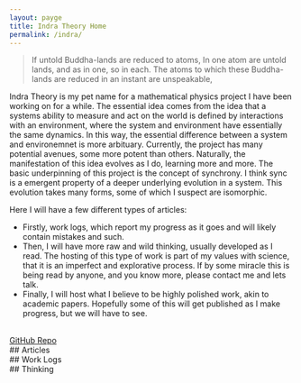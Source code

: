 ```yaml
---
layout: payge
title: Indra Theory Home
permalink: /indra/
---
```


> If untold Buddha-lands are reduced to atoms, In one atom are untold lands, and as in one, so in each. The atoms to which these Buddha-lands are reduced in an instant are unspeakable,

Indra Theory is my pet name for a mathematical physics project I have been working on for a while. 
The essential idea comes from the idea that a systems ability to measure and act on the world is defined by interactions with an environment, where the system and environment have essentially the same dynamics. 
In this way, the essential difference between a system and environemnet is more arbituary. 
Currently, the project has many potential avenues, some more potent than others. Naturally, the manifestation of this idea evolves as I do, learning more and more. 
The basic underpinning of this project is the concept of synchrony. I think sync is a emergent property of a deeper underlying evolution in a system. 
This evolution takes many forms, some of which I suspect are isomorphic. 

Here I will have a few different types of articles: 
- Firstly, work logs, which report my progress as it goes and will likely contain mistakes and such. 
- Then, I will have more raw and wild thinking, usually developed as I read. The hosting of this type of work is part of my values with science, that it is an imperfect and explorative process. If by some miracle this is being read by anyone, and you know more, please contact me and lets talk.
- Finally, I will host what I believe to be highly polished work, akin to academic papers. Hopefully some of this will get published as I make progress, but we will have to see. 

<br>
<a href="https://github.com/Globbo-The-Glob/Indra_Theory">GitHub Repo</a>

<br>
## Articles

<br>
## Work Logs 

<br>
## Thinking